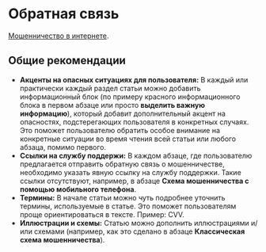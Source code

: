 # Обратная связь
[Мошенничество в интернете](https://docs.ozon.ru/common/my-settings/bezopasnost/moshennichestvo-v-internete/?country=RU). 
## Общие рекомендации
- **Акценты на опасных ситуациях для пользователя:** В каждый или практически каждый раздел статьи можно добавить информационный блок (по примеру красного информационного блока в первом абзаце или просто **выделить важную информацию**), который добавит дополнительный акцент на опасностях, подстерегающих пользователя в конкретных случаях. Это поможет пользователю обратить особое внимание на конкретные ситуации во время чтения всей статьи или любого абзаца, помимо первого.
- **Ссылки на службу поддержи:** В каждом абзаце, где пользователю предлагается отправить обратную связь о мошенничестве, необходимо указать явную ссылку на службу поддержки. Такие ссылки отсутствуют, например, в абзаце **Схема мошенничества с помощью мобильного телефона**.
- **Термины:** В начале статьи можно чуть подробнее уточнить термины, используемые в статье. Это поможет пользователям проще ориентироваться в тексте. Пример: CVV.
- **Иллюстрации и схемы:** Статью можно дополнить иллюстрациями и/или схемами (например, как это сделано в абзаце **Классическая схема мошенничества**). 
